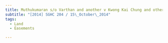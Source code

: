 ```yaml
---
title: Muthukumaran s/o Varthan and another v Kwong Kai Chung and others 
subtitle: "[2014] SGHC 204 / 15\_October\_2014"
tags:
  - Land
  - Easements

---
```


